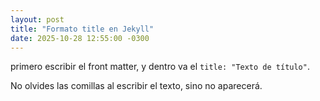 ```yaml
---
layout: post
title: "Formato title en Jekyll"
date: 2025-10-28 12:55:00 -0300
---
```


primero escribir el front matter, y dentro va el ```title: "Texto de título"```.

No olvides las comillas al escribir el texto, sino no aparecerá.
